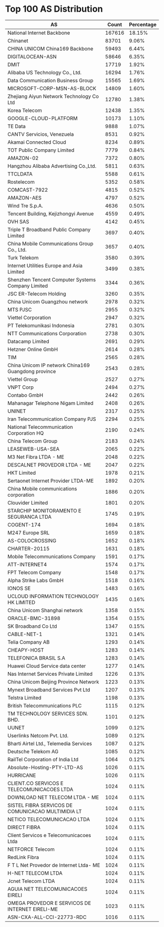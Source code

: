 # Top 100 AS Distribution
| AS | Count | Percentage |
|----|----|----|
| National Internet Backbone | 167616 | 18.15% |
| Chinanet | 83701 | 9.06% |
| CHINA UNICOM China169 Backbone | 59493 | 6.44% |
| DIGITALOCEAN-ASN | 58646 | 6.35% |
| DMIT | 17719 | 1.92% |
| Alibaba US Technology Co., Ltd. | 16294 | 1.76% |
| Data Communication Business Group | 15565 | 1.69% |
| MICROSOFT-CORP-MSN-AS-BLOCK | 14809 | 1.60% |
| Zhejiang Aiyun Network Technology Co Ltd | 12780 | 1.38% |
| Korea Telecom | 12438 | 1.35% |
| GOOGLE-CLOUD-PLATFORM | 10173 | 1.10% |
| TE Data | 9888 | 1.07% |
| CANTV Servicios, Venezuela | 8531 | 0.92% |
| Akamai Connected Cloud | 8234 | 0.89% |
| TOT Public Company Limited | 7779 | 0.84% |
| AMAZON-02 | 7372 | 0.80% |
| Hangzhou Alibaba Advertising Co.,Ltd. | 5811 | 0.63% |
| TTCLDATA | 5588 | 0.61% |
| Rostelecom | 5352 | 0.58% |
| COMCAST-7922 | 4815 | 0.52% |
| AMAZON-AES | 4797 | 0.52% |
| Wind Tre S.p.A. | 4636 | 0.50% |
| Tencent Building, Kejizhongyi Avenue | 4559 | 0.49% |
| OVH SAS | 4142 | 0.45% |
| Triple T Broadband Public Company Limited | 3697 | 0.40% |
| China Mobile Communications Group Co., Ltd. | 3657 | 0.40% |
| Turk Telekom | 3580 | 0.39% |
| Internet Utilities Europe and Asia Limited | 3499 | 0.38% |
| Shenzhen Tencent Computer Systems Company Limited | 3344 | 0.36% |
| JSC ER-Telecom Holding | 3260 | 0.35% |
| China Unicom Guangzhou network | 2978 | 0.32% |
| MTS PJSC | 2955 | 0.32% |
| Viettel Corporation | 2947 | 0.32% |
| PT Telekomunikasi Indonesia | 2781 | 0.30% |
| NTT Communications Corporation | 2738 | 0.30% |
| Datacamp Limited | 2691 | 0.29% |
| Hetzner Online GmbH | 2614 | 0.28% |
| TIM | 2565 | 0.28% |
| China Unicom IP network China169 Guangdong province | 2543 | 0.28% |
| Viettel Group | 2527 | 0.27% |
| VNPT Corp | 2494 | 0.27% |
| Contabo GmbH | 2442 | 0.26% |
| Mahanagar Telephone Nigam Limited | 2408 | 0.26% |
| UNINET | 2317 | 0.25% |
| Iran Telecommunication Company PJS | 2294 | 0.25% |
| National Telecommunication Corporation HQ | 2190 | 0.24% |
| China Telecom Group | 2183 | 0.24% |
| LEASEWEB-USA-SEA | 2065 | 0.22% |
| M3 Net Fibra LTDA - ME | 2048 | 0.22% |
| DESCALNET PROVEDOR LTDA - ME | 2047 | 0.22% |
| HKT Limited | 1978 | 0.21% |
| Sertaonet Internet Provider LTDA-ME | 1892 | 0.20% |
| China Mobile communications corporation | 1886 | 0.20% |
| Clouvider Limited | 1801 | 0.20% |
| STARCHIP MONITORAMENTO E SEGURANCA LTDA | 1745 | 0.19% |
| COGENT-174 | 1694 | 0.18% |
| M247 Europe SRL | 1659 | 0.18% |
| AS-COLOCROSSING | 1652 | 0.18% |
| CHARTER-20115 | 1631 | 0.18% |
| Mobile Telecommunications Company | 1591 | 0.17% |
| ATT-INTERNET4 | 1574 | 0.17% |
| FPT Telecom Company | 1548 | 0.17% |
| Alpha Strike Labs GmbH | 1518 | 0.16% |
| IONOS SE | 1483 | 0.16% |
| UCLOUD INFORMATION TECHNOLOGY HK LIMITED | 1435 | 0.16% |
| China Unicom Shanghai network | 1358 | 0.15% |
| ORACLE-BMC-31898 | 1354 | 0.15% |
| SK Broadband Co Ltd | 1347 | 0.15% |
| CABLE-NET-1 | 1321 | 0.14% |
| Telia Company AB | 1293 | 0.14% |
| CHEAPY-HOST | 1283 | 0.14% |
| TELEFONICA BRASIL S.A | 1283 | 0.14% |
| Huawei Cloud Service data center | 1277 | 0.14% |
| Nas Internet Services Private Limited | 1226 | 0.13% |
| China Unicom Beijing Province Network | 1223 | 0.13% |
| Mynext Broadband Services Pvt Ltd | 1207 | 0.13% |
| Telstra Limited | 1198 | 0.13% |
| British Telecommunications PLC | 1115 | 0.12% |
| TM TECHNOLOGY SERVICES SDN. BHD. | 1101 | 0.12% |
| UUNET | 1099 | 0.12% |
| Userlinks Netcom Pvt. Ltd. | 1089 | 0.12% |
| Bharti Airtel Ltd., Telemedia Services | 1087 | 0.12% |
| Deutsche Telekom AG | 1085 | 0.12% |
| RailTel Corporation of India Ltd | 1064 | 0.12% |
| Absolute-Hosting-PTY-LTD-AS | 1026 | 0.11% |
| HURRICANE | 1026 | 0.11% |
| CLIENT.CO SERVICOS E TELECOMUNICACOES LTDA | 1024 | 0.11% |
| DOWNLOAD NET TELECOM LTDA - ME | 1024 | 0.11% |
| SISTEL FIBRA SERVICOS DE COMUNICACAO MULTIMIDIA LT | 1024 | 0.11% |
| NETICO TELECOMUNICACAO LTDA | 1024 | 0.11% |
| DIRECT FIBRA | 1024 | 0.11% |
| Client Servicos e Telecomunicacoes Ltda | 1024 | 0.11% |
| NETFORCE Telecom | 1024 | 0.11% |
| RedLink Fibra | 1024 | 0.11% |
| F T L Net Provedor de Internet Ltda- ME | 1024 | 0.11% |
| H-NET TELECOM LTDA | 1024 | 0.11% |
| Jcnet Telecom LTDA | 1024 | 0.11% |
| AGUIA NET TELECOMUNICACOES EIRELI | 1024 | 0.11% |
| OMEGA PROVEDOR E SERVICOS DE INTERNET EIRELI-ME | 1023 | 0.11% |
| ASN-CXA-ALL-CCI-22773-RDC | 1016 | 0.11% |
